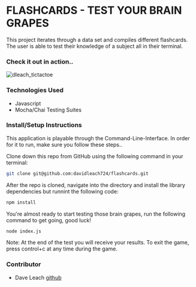 # FLASHCARDS - TEST YOUR BRAIN GRAPES


This project iterates through a data set and compiles different flashcards. The user is able to test their knowledge of a subject all in their terminal.

### Check it out in action..
![dleach_tictactoe](https://user-images.githubusercontent.com/81774070/122153106-87a55700-ce1f-11eb-9fd7-fc38e18272a3.gif)

### Technologies Used
- Javascript
- Mocha/Chai Testing Suites


### Install/Setup Instructions
This application is playable through the Command-Line-Interface. In order for it to run, make sure you follow these steps..


Clone down this repo from GitHub using the following command in your terminal:

```bash
git clone git@github.com:davidleach724/flashcards.git
```

After the repo is cloned, navigate into the directory and install the library dependencies but runnint the following code:

```bash
npm install
```

You're almost ready to start testing those brain grapes, run the following command to get going, good luck!

```bash
node index.js
```

Note: At the end of the test you will receive your results. To exit the game, press control+c at any time during the game.


### Contributor
- Dave Leach [github](https://github.com/davidleach724)